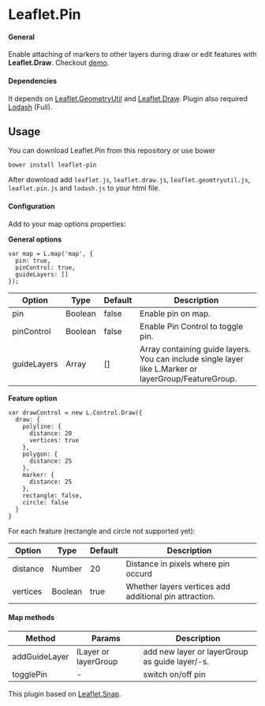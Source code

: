 # Leaflet.Pin

#### General ##

Enable attaching of markers to other layers during draw or edit features with **Leaflet.Draw**. Checkout [demo](https://kklimczak.github.io/Leaflet.Pin/).

#### Dependencies ##

It depends on [Leaflet.GeometryUtil](https://github.com/makinacorpus/Leaflet.GeometryUtil) and [Leaflet.Draw](https://github.com/Leaflet/Leaflet.draw).
Plugin also required [Lodash](https://github.com/lodash/lodash) (Full).

## Usage ##
You can download Leaflet.Pin from this repository or use bower

`bower install leaflet-pin`

After download add `leaflet.js`, `leaflet.draw.js`, `leaflet.geomtryutil.js`, `leaflet.pin.js` and `lodash.js` to your html file.

#### Configuration

Add to your map options properties:

**General options**
```
var map = L.map('map', {
  pin: true,
  pinControl: true,
  guideLayers: []
});
```
| Option | Type | Default | Description |
|---|---|---|---|
| pin | Boolean | false | Enable pin on map.|
| pinControl | Boolean | false | Enable Pin Control to toggle pin. |
| guideLayers | Array | [] | Array containing guide layers. You can include single layer like L.Marker or layerGroup/FeatureGroup.
**Feature option**
```
var drawControl = new L.Control.Draw({
  draw: {
    polyline: {
      distance: 20
      vertices: true
    },
    polygon: {
      distance: 25
    },
    marker: {
      distance: 25
    },
    rectangle: false,
    circle: false
  }
}
```
For each feature (rectangle and circle not supported yet):

| Option | Type | Default | Description |
|---|---|---|---|
| distance | Number | 20 | Distance in pixels where pin occurd |
| vertices | Boolean | true | Whether layers vertices add additional pin attraction. |


#### Map methods

| Method | Params | Description |
|---|---|---|
| addGuideLayer | ILayer or layerGroup | add new layer or layerGroup as guide layer/-s. |
| togglePin | - | switch on/off pin |

This plugin based on [Leaflet.Snap](https://github.com/makinacorpus/Leaflet.Snap).
